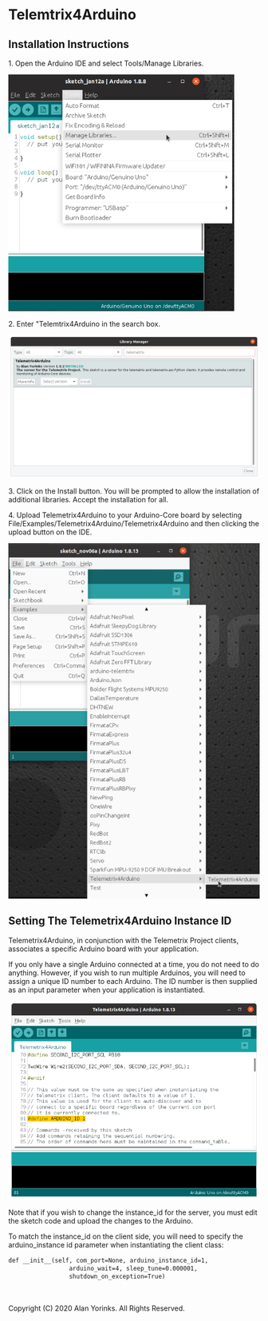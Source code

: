 # Telemtrix4Arduino

## Installation Instructions


<p>1. Open the Arduino IDE and select Tools/Manage Libraries.</p>

![](./images/manage_libraries.png)

<p>2. Enter "Telemtrix4Arduino in the search box.</p>

![](./images/telemetrix4arduino2.png)

<p>3. Click on the Install button. You will be prompted to allow the installation
of additional libraries. Accept the installation for all.</p>

<p>4. Upload Telemetrix4Arduino to your Arduino-Core board by selecting File/Examples/Telemetrix4Arduino/Telemetrix4Arduino
and then clicking the upload button on the IDE.</p>

![](./images/install_t4a.png)

## Setting The Telemetrix4Arduino Instance ID

Telemetrix4Arduino, in conjunction with the Telemetrix Project clients, associates a 
specific Arduino board with your application.

If you only have a single Arduino connected at a time, you do not need to do anything. However,
if you wish to run multiple Arduinos, you will need to assign a unique ID number to each
Arduino. The ID number is then supplied as an input parameter when your application
 is instantiated.

![](./images/add_zip3.png)

Note that if you wish to change the instance_id for the server, you must edit the sketch code and upload the changes to the Arduino.

To match the instance_id on the client side, you will need to specify the arduino_instance id parameter
when instantiating the client class:

```
def __init__(self, com_port=None, arduino_instance_id=1,
                 arduino_wait=4, sleep_tune=0.000001,
                 shutdown_on_exception=True)
```


<br>
<br>
Copyright (C) 2020 Alan Yorinks. All Rights Reserved.
